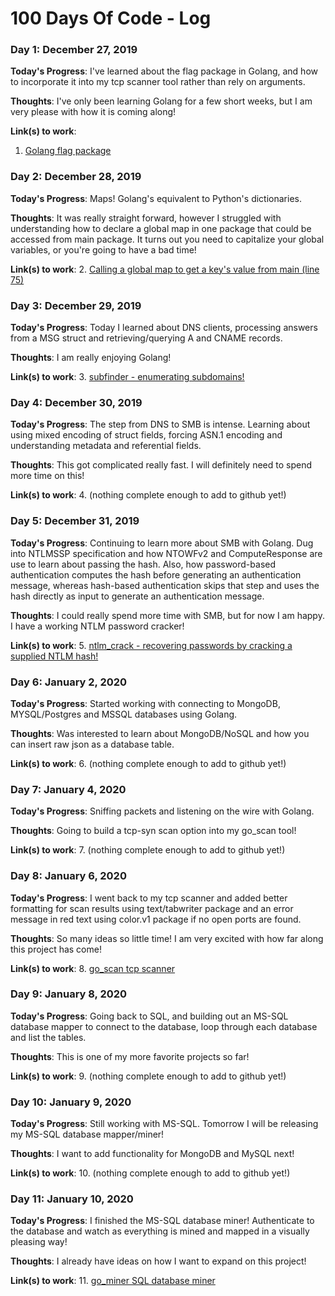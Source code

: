 # 100 Days Of Code - Log

### Day 1: December 27, 2019 

**Today's Progress**: I've learned about the flag package in Golang, and how to incorporate it into my tcp scanner tool rather than rely on arguments.

**Thoughts**: I've only been learning Golang for a few short weeks, but I am very please with how it is coming along!

**Link(s) to work**:
1. [Golang flag package](https://github.com/goodlandsecurity/go_scan/commit/6b5246a508cf8c6653ca1b1f0d93bbfecd499bd3)

### Day 2: December 28, 2019 

**Today's Progress**: Maps! Golang's equivalent to Python's dictionaries. 

**Thoughts**: It was really straight forward, however I struggled with understanding how to declare a global map in one package that could be accessed from main package. It turns out you need to capitalize your global variables, or you're going to have a bad time!  

**Link(s) to work**:
2. [Calling a global map to get a key's value from main (line 75)](https://github.com/goodlandsecurity/go_scan/commit/4f659d3da13952fbcb084987b863621a45c2dcff)

### Day 3: December 29, 2019 

**Today's Progress**: Today I learned about DNS clients, processing answers from a MSG struct and retrieving/querying A and CNAME records. 

**Thoughts**: I am really enjoying Golang!

**Link(s) to work**:
3. [subfinder - enumerating subdomains!](https://github.com/goodlandsecurity/subfinder)

### Day 4: December 30, 2019

**Today's Progress**: The step from DNS to SMB is intense. Learning about using mixed encoding of struct fields, forcing ASN.1 encoding and understanding metadata and referential fields.

**Thoughts**: This got complicated really fast. I will definitely need to spend more time on this! 

**Link(s) to work**:
4. (nothing complete enough to add to github yet!) 

### Day 5: December 31, 2019

**Today's Progress**: Continuing to learn more about SMB with Golang. Dug into NTLMSSP specification and how NTOWFv2 and ComputeResponse are use to learn about passing the hash. Also, how password-based authentication computes the hash before generating an authentication message, whereas hash-based authentication skips that step and uses the hash directly as input to generate an authentication message. 

**Thoughts**: I could really spend more time with SMB, but for now I am happy. I have a working NTLM password cracker!

**Link(s) to work**:
5. [ntlm_crack - recovering passwords by cracking a supplied NTLM hash!](https://github.com/goodlandsecurity/ntlm_crack)

### Day 6: January 2, 2020

**Today's Progress**: Started working with connecting to MongoDB, MYSQL/Postgres and MSSQL databases using Golang. 

**Thoughts**: Was interested to learn about MongoDB/NoSQL and how you can insert raw json as a database table. 

**Link(s) to work**:
6. (nothing complete enough to add to github yet!)

### Day 7: January 4, 2020

**Today's Progress**: Sniffing packets and listening on the wire with Golang.

**Thoughts**: Going to build a tcp-syn scan option into my go_scan tool! 

**Link(s) to work**:
7. (nothing complete enough to add to github yet!)

### Day 8: January 6, 2020

**Today's Progress**: I went back to my tcp scanner and added better formatting for scan results using text/tabwriter package and an error message in red text using color.v1 package if no open ports are found.

**Thoughts**: So many ideas so little time! I am very excited with how far along this project has come!

**Link(s) to work**:
8. [go_scan tcp scanner](https://github.com/goodlandsecurity/go_scan)

### Day 9: January 8, 2020

**Today's Progress**: Going back to SQL, and building out an MS-SQL database mapper to connect to the database, loop through each database and list the tables.

**Thoughts**: This is one of my more favorite projects so far!

**Link(s) to work**:
9. (nothing complete enough to add to github yet!)

### Day 10: January 9, 2020

**Today's Progress**: Still working with MS-SQL. Tomorrow I will be releasing my MS-SQL database mapper/miner!

**Thoughts**: I want to add functionality for MongoDB and MySQL next!

**Link(s) to work**:
10. (nothing complete enough to add to github yet!)

### Day 11: January 10, 2020

**Today's Progress**: I finished the MS-SQL database miner! Authenticate to the database and watch as everything is mined and mapped in a visually pleasing way! 

**Thoughts**: I already have ideas on how I want to expand on this project! 

**Link(s) to work**:
11. [go_miner SQL database miner](https://github.com/goodlandsecurity/go_miner)
